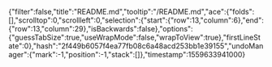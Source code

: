 {"filter":false,"title":"README.md","tooltip":"/README.md","ace":{"folds":[],"scrolltop":0,"scrollleft":0,"selection":{"start":{"row":13,"column":6},"end":{"row":13,"column":29},"isBackwards":false},"options":{"guessTabSize":true,"useWrapMode":false,"wrapToView":true},"firstLineState":0},"hash":"2f449b6057f4ea77fb08c6a48acd253bb1e39155","undoManager":{"mark":-1,"position":-1,"stack":[]},"timestamp":1559633941000}